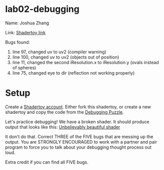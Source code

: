 # lab02-debugging

Name: Joshua Zhang

Link: [Shadertoy link](https://www.shadertoy.com/view/3cffDl)

Bugs found: 
  1. line 97, changed uv to uv2 (compiler warning)
  2. line 100, changed uv to uv2 (objects out of position)
  3. line 11, changed the second iResolution.x to iResolution.y (ovals instead of spheres)
  4. line 75, changed eye to dir (reflection not working properly)

# Setup 

Create a [Shadertoy account](https://www.shadertoy.com/). Either fork this shadertoy, or create a new shadertoy and copy the code from the [Debugging Puzzle](https://www.shadertoy.com/view/flGfRc).

Let's practice debugging! We have a broken shader. It should produce output that looks like this:
[Unbelievably beautiful shader](https://user-images.githubusercontent.com/1758825/200729570-8e10a37a-345d-4aff-8eff-6baf54a32a40.webm)

It don't do that. Correct THREE of the FIVE bugs that are messing up the output. You are STRONGLY ENCOURAGED to work with a partner and pair program to force you to talk about your debugging thought process out loud.

Extra credit if you can find all FIVE bugs.

